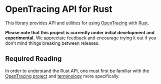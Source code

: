 # OpenTracing API for Rust

This library provides API and utilities for using [OpenTracing](http://opentracing.io/) with [Rust](https://www.rust-lang.org).

**Please note that this project is currently under initial development and experimental.** We appreciate feedback and encourage trying it out if you don't mind things breaking between releases.

## Required Reading

In order to understand the Rust API, one must first be familiar with the [OpenTracing project](http://opentracing.io) and [terminology](http://opentracing.io/documentation/pages/spec.html) more specifically.

